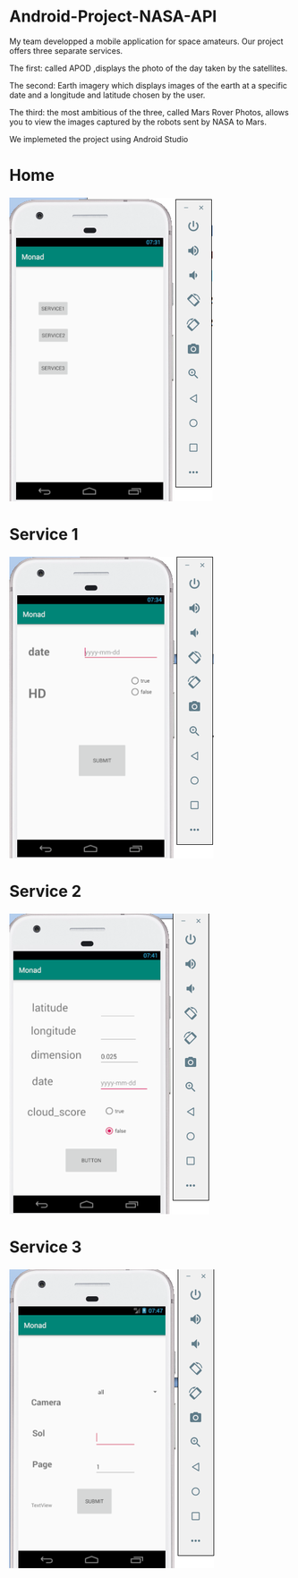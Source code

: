 # Android-Project-NASA-API

My team developped a mobile application for space amateurs.
Our project offers three separate services.

The first: called APOD ,displays the photo of the day taken by the satellites.

The second: Earth imagery which displays images of the earth at a specific date and a longitude and latitude chosen by the user.

The third: the most ambitious of the three, called Mars Rover Photos, allows you to view the images captured by the robots sent by NASA to Mars.

We implemeted the project using Android Studio 
# Home <h3> 

![HOME](https://raw.githubusercontent.com/AdamAbidi/Android-Project-NASA-API/master/Images/2.png)


# Service 1 <h3> 

![Service 1](https://raw.githubusercontent.com/AdamAbidi/Android-Project-NASA-API/master/Images/3.png)


# Service 2 <h3> 


![Service 2](https://raw.githubusercontent.com/AdamAbidi/Android-Project-NASA-API/master/Images/4.png)


# Service 3 <h3> 


![Service 3](https://raw.githubusercontent.com/AdamAbidi/Android-Project-NASA-API/master/Images/5.png)

